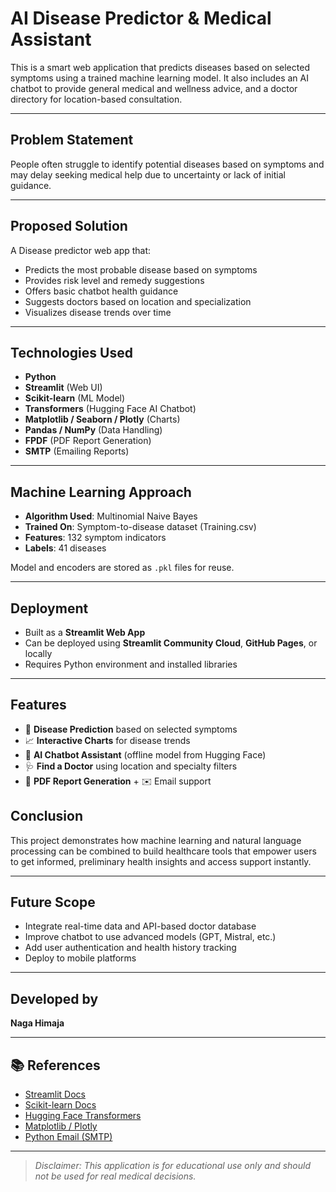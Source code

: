 # AI Disease Predictor & Medical Assistant

This is a smart web application that predicts diseases based on selected symptoms using a trained machine learning model. It also includes an AI chatbot to provide general medical and wellness advice, and a doctor directory for location-based consultation.

---

## Problem Statement

People often struggle to identify potential diseases based on symptoms and may delay seeking medical help due to uncertainty or lack of initial guidance.

---

## Proposed Solution

A Disease predictor web app that:
- Predicts the most probable disease based on symptoms
- Provides risk level and remedy suggestions
- Offers basic chatbot health guidance
- Suggests doctors based on location and specialization
- Visualizes disease trends over time

---

## Technologies Used

- **Python**
- **Streamlit** (Web UI)
- **Scikit-learn** (ML Model)
- **Transformers** (Hugging Face AI Chatbot)
- **Matplotlib / Seaborn / Plotly** (Charts)
- **Pandas / NumPy** (Data Handling)
- **FPDF** (PDF Report Generation)
- **SMTP** (Emailing Reports)

---

## Machine Learning Approach

- **Algorithm Used**: Multinomial Naive Bayes  
- **Trained On**: Symptom-to-disease dataset (Training.csv)  
- **Features**: 132 symptom indicators  
- **Labels**: 41 diseases

Model and encoders are stored as `.pkl` files for reuse.

---

## Deployment

- Built as a **Streamlit Web App**
- Can be deployed using **Streamlit Community Cloud**, **GitHub Pages**, or locally
- Requires Python environment and installed libraries

---

## Features

- 🔮 **Disease Prediction** based on selected symptoms  
- 📈 **Interactive Charts** for disease trends  
- 🤖 **AI Chatbot Assistant** (offline model from Hugging Face)  
- 🩺 **Find a Doctor** using location and specialty filters  
- 📄 **PDF Report Generation** + ✉️ Email support


## Conclusion

This project demonstrates how machine learning and natural language processing can be combined to build healthcare tools that empower users to get informed, preliminary health insights and access support instantly.

---

## Future Scope

- Integrate real-time data and API-based doctor database  
- Improve chatbot to use advanced models (GPT, Mistral, etc.)  
- Add user authentication and health history tracking  
- Deploy to mobile platforms

---

## Developed by

**Naga Himaja**  

---

## 📚 References

- [Streamlit Docs](https://docs.streamlit.io/)
- [Scikit-learn Docs](https://scikit-learn.org/)
- [Hugging Face Transformers](https://huggingface.co/transformers/)
- [Matplotlib / Plotly](https://plotly.com/python/)
- [Python Email (SMTP)](https://docs.python.org/3/library/email.html)

---

> *Disclaimer: This application is for educational use only and should not be used for real medical decisions.*
